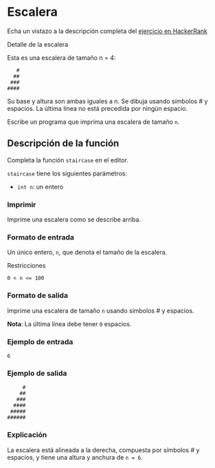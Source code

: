 # Escalera

Echa un vistazo a la descripción completa del [ejercicio en HackerRank](https://www.hackerrank.com/challenges/staircase/)

Detalle de la escalera

Esta es una escalera de tamaño n = 4:

```
   #
  ##
 ###
####
```

Su base y altura son ambas iguales a n. Se dibuja usando símbolos # y espacios. La última línea no está precedida por ningún espacio.

Escribe un programa que imprima una escalera de tamaño `n`.

## Descripción de la función

Completa la función `staircase` en el editor.

`staircase` tiene los siguientes parámetros:

- `int n`: un entero

### Imprimir

Imprime una escalera como se describe arriba.

### Formato de entrada

Un único entero, `n`, que denota el tamaño de la escalera.

Restricciones

`0 < n <= 100`

### Formato de salida

Imprime una escalera de tamaño `n` usando símbolos # y espacios.

**Nota**: La última línea debe tener `0` espacios.

### Ejemplo de entrada

```
6
```

### Ejemplo de salida

```
     #
    ##
   ###
  ####
 #####
######
```

### Explicación

La escalera está alineada a la derecha, compuesta por símbolos # y espacios, y tiene una altura y anchura de `n = 6`.